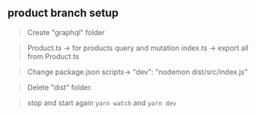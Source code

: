 ## product branch setup

> Create "graphql" folder

> Product.ts -> for products query and mutation
> index.ts -> export all from Product.ts

> Change package.json scripts-> "dev": "nodemon dist/src/index.js"

> Delete "dist" folder.

> stop and start again `yarn watch` and `yarn dev`
